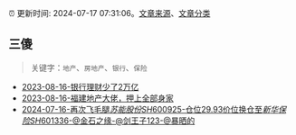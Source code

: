 :alarm_clock: 更新时间: 2024-07-17 07:31:06。[文章来源](/README.md)、[文章分类](/TAGS.md)

## 三傻


> 关键字：`地产`、`房地产`、`银行`、`保险`



- [2023-08-16-银行理财少了2万亿](https://www.aicaijing.com.cn/article/18565) 
- [2023-08-16-福建地产大佬，押上全部身家](https://www.aicaijing.com.cn/article/18567) 
- [2024-07-16-再次飞毛腿$苏能股份SH600925$-仓位29.93价位换仓至$新华保险SH601336$-@金石之缘-@剑王子123-@暴晒的](https://xueqiu.com/9653204019/297616405) 
